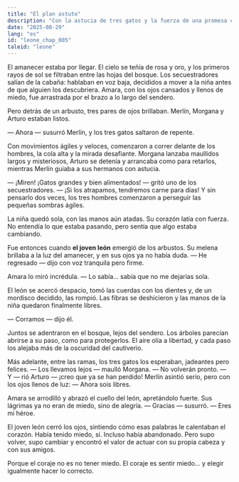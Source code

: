 ```yaml
---
title: "El plan astuto"
description: "Con la astucia de tres gatos y la fuerza de una promesa cumplida, el león libera a la niña. Así el miedo se convierte en aliado, la amistad en salvación y el destino en leyenda."
date: "2025-08-29"
lang: "es"
id: "leone_chap_005"
taleid: "leone"
---
```


El amanecer estaba por llegar. El cielo se teñía de rosa y oro, y los primeros rayos de sol se filtraban entre las hojas del bosque. Los secuestradores salían de la cabaña: hablaban en voz baja, decididos a mover a la niña antes de que alguien los descubriera.
Amara, con los ojos cansados y llenos de miedo, fue arrastrada por el brazo a lo largo del sendero.

Pero detrás de un arbusto, tres pares de ojos brillaban.
Merlín, Morgana y Arturo estaban listos.

— Ahora — susurró Merlín, y los tres gatos saltaron de repente.

Con movimientos ágiles y veloces, comenzaron a correr delante de los hombres, la cola alta y la mirada desafiante. Morgana lanzaba maullidos largos y misteriosos, Arturo se detenía y arrancaba como para retarlos, mientras Merlín guiaba a sus hermanos con astucia.

— ¡Miren! ¡Gatos grandes y bien alimentados! — gritó uno de los secuestradores. — ¡Si los atrapamos, tendremos carne para días!
Y sin pensarlo dos veces, los tres hombres comenzaron a perseguir las pequeñas sombras ágiles.

La niña quedó sola, con las manos aún atadas. Su corazón latía con fuerza. No entendía lo que estaba pasando, pero sentía que algo estaba cambiando.

Fue entonces cuando **el joven león** emergió de los arbustos.
Su melena brillaba a la luz del amanecer, y en sus ojos ya no había duda.
— He regresado — dijo con voz tranquila pero firme.

Amara lo miró incrédula. — Lo sabía... sabía que no me dejarías sola.

El león se acercó despacio, tomó las cuerdas con los dientes y, de un mordisco decidido, las rompió. Las fibras se deshicieron y las manos de la niña quedaron finalmente libres.

— Corramos — dijo él.

Juntos se adentraron en el bosque, lejos del sendero. Los árboles parecían abrirse a su paso, como para protegerlos. El aire olía a libertad, y cada paso los alejaba más de la oscuridad del cautiverio.

Más adelante, entre las ramas, los tres gatos los esperaban, jadeantes pero felices.
— Los llevamos lejos — maulló Morgana. — No volverán pronto.
— Y — rió Arturo — ¡creo que ya se han perdido!
Merlín asintió serio, pero con los ojos llenos de luz: — Ahora sois libres.

Amara se arrodilló y abrazó el cuello del león, apretándolo fuerte. Sus lágrimas ya no eran de miedo, sino de alegría.
— Gracias — susurró. — Eres mi héroe.

El joven león cerró los ojos, sintiendo cómo esas palabras le calentaban el corazón.
Había tenido miedo, sí. Incluso había abandonado. Pero supo volver, supo cambiar y encontró el valor de actuar con su propia cabeza y con sus amigos.

Porque el coraje no es no tener miedo.
El coraje es sentir miedo... y elegir igualmente hacer lo correcto.
